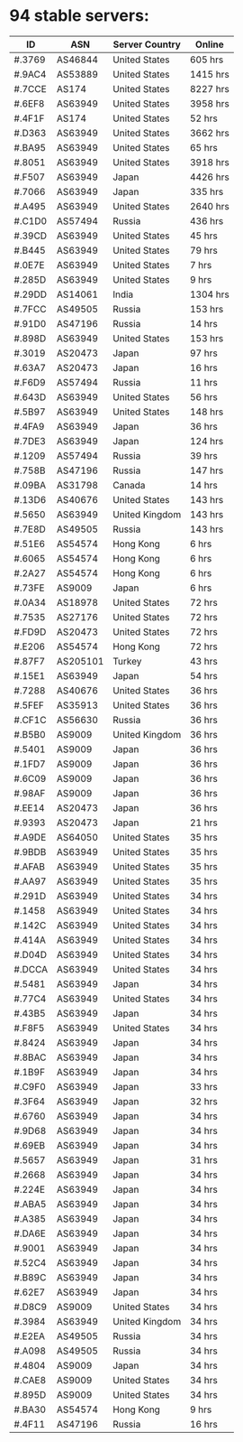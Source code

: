 # 94 stable servers:

| ID | ASN | Server Country | Online |
| ------ | ------ | ------ | ------ |
| #.3769 | AS46844 | United States | 605 hrs |
| #.9AC4 | AS53889 | United States | 1415 hrs |
| #.7CCE | AS174 | United States | 8227 hrs |
| #.6EF8 | AS63949 | United States | 3958 hrs |
| #.4F1F | AS174 | United States | 52 hrs |
| #.D363 | AS63949 | United States | 3662 hrs |
| #.BA95 | AS63949 | United States | 65 hrs |
| #.8051 | AS63949 | United States | 3918 hrs |
| #.F507 | AS63949 | Japan | 4426 hrs |
| #.7066 | AS63949 | Japan | 335 hrs |
| #.A495 | AS63949 | United States | 2640 hrs |
| #.C1D0 | AS57494 | Russia | 436 hrs |
| #.39CD | AS63949 | United States | 45 hrs |
| #.B445 | AS63949 | United States | 79 hrs |
| #.0E7E | AS63949 | United States | 7 hrs |
| #.285D | AS63949 | United States | 9 hrs |
| #.29DD | AS14061 | India | 1304 hrs |
| #.7FCC | AS49505 | Russia | 153 hrs |
| #.91D0 | AS47196 | Russia | 14 hrs |
| #.898D | AS63949 | United States | 153 hrs |
| #.3019 | AS20473 | Japan | 97 hrs |
| #.63A7 | AS20473 | Japan | 16 hrs |
| #.F6D9 | AS57494 | Russia | 11 hrs |
| #.643D | AS63949 | United States | 56 hrs |
| #.5B97 | AS63949 | United States | 148 hrs |
| #.4FA9 | AS63949 | Japan | 36 hrs |
| #.7DE3 | AS63949 | Japan | 124 hrs |
| #.1209 | AS57494 | Russia | 39 hrs |
| #.758B | AS47196 | Russia | 147 hrs |
| #.09BA | AS31798 | Canada | 14 hrs |
| #.13D6 | AS40676 | United States | 143 hrs |
| #.5650 | AS63949 | United Kingdom | 143 hrs |
| #.7E8D | AS49505 | Russia | 143 hrs |
| #.51E6 | AS54574 | Hong Kong | 6 hrs |
| #.6065 | AS54574 | Hong Kong | 6 hrs |
| #.2A27 | AS54574 | Hong Kong | 6 hrs |
| #.73FE | AS9009 | Japan | 6 hrs |
| #.0A34 | AS18978 | United States | 72 hrs |
| #.7535 | AS27176 | United States | 72 hrs |
| #.FD9D | AS20473 | United States | 72 hrs |
| #.E206 | AS54574 | Hong Kong | 72 hrs |
| #.87F7 | AS205101 | Turkey | 43 hrs |
| #.15E1 | AS63949 | Japan | 54 hrs |
| #.7288 | AS40676 | United States | 36 hrs |
| #.5FEF | AS35913 | United States | 36 hrs |
| #.CF1C | AS56630 | Russia | 36 hrs |
| #.B5B0 | AS9009 | United Kingdom | 36 hrs |
| #.5401 | AS9009 | Japan | 36 hrs |
| #.1FD7 | AS9009 | Japan | 36 hrs |
| #.6C09 | AS9009 | Japan | 36 hrs |
| #.98AF | AS9009 | Japan | 36 hrs |
| #.EE14 | AS20473 | Japan | 36 hrs |
| #.9393 | AS20473 | Japan | 21 hrs |
| #.A9DE | AS64050 | United States | 35 hrs |
| #.9BDB | AS63949 | United States | 35 hrs |
| #.AFAB | AS63949 | United States | 35 hrs |
| #.AA97 | AS63949 | United States | 35 hrs |
| #.291D | AS63949 | United States | 34 hrs |
| #.1458 | AS63949 | United States | 34 hrs |
| #.142C | AS63949 | United States | 34 hrs |
| #.414A | AS63949 | United States | 34 hrs |
| #.D04D | AS63949 | United States | 34 hrs |
| #.DCCA | AS63949 | United States | 34 hrs |
| #.5481 | AS63949 | Japan | 34 hrs |
| #.77C4 | AS63949 | United States | 34 hrs |
| #.43B5 | AS63949 | Japan | 34 hrs |
| #.F8F5 | AS63949 | United States | 34 hrs |
| #.8424 | AS63949 | Japan | 34 hrs |
| #.8BAC | AS63949 | Japan | 34 hrs |
| #.1B9F | AS63949 | Japan | 34 hrs |
| #.C9F0 | AS63949 | Japan | 33 hrs |
| #.3F64 | AS63949 | Japan | 32 hrs |
| #.6760 | AS63949 | Japan | 34 hrs |
| #.9D68 | AS63949 | Japan | 34 hrs |
| #.69EB | AS63949 | Japan | 34 hrs |
| #.5657 | AS63949 | Japan | 31 hrs |
| #.2668 | AS63949 | Japan | 34 hrs |
| #.224E | AS63949 | Japan | 34 hrs |
| #.ABA5 | AS63949 | Japan | 34 hrs |
| #.A385 | AS63949 | Japan | 34 hrs |
| #.DA6E | AS63949 | Japan | 34 hrs |
| #.9001 | AS63949 | Japan | 34 hrs |
| #.52C4 | AS63949 | Japan | 34 hrs |
| #.B89C | AS63949 | Japan | 34 hrs |
| #.62E7 | AS63949 | Japan | 34 hrs |
| #.D8C9 | AS9009 | United States | 34 hrs |
| #.3984 | AS63949 | United Kingdom | 34 hrs |
| #.E2EA | AS49505 | Russia | 34 hrs |
| #.A098 | AS49505 | Russia | 34 hrs |
| #.4804 | AS9009 | Japan | 34 hrs |
| #.CAE8 | AS9009 | United States | 34 hrs |
| #.895D | AS9009 | United States | 34 hrs |
| #.BA30 | AS54574 | Hong Kong | 9 hrs |
| #.4F11 | AS47196 | Russia | 16 hrs |

